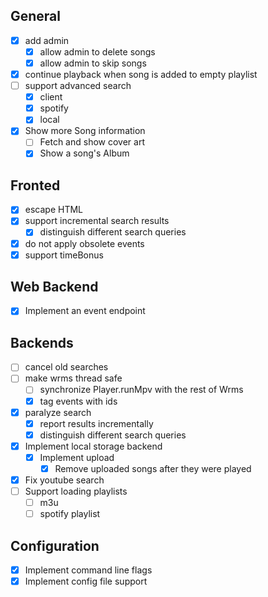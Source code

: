 ## General

- [X] add admin
  - [X] allow admin to delete songs
  - [X] allow admin to skip songs
- [X] continue playback when song is added to empty playlist
- [ ] support advanced search
  - [X] client
  - [X] spotify
  - [X] local
- [X] Show more Song information
  - [ ] Fetch and show cover art
  - [X] Show a song's Album

## Fronted

- [X] escape HTML 
- [X] support incremental search results
  - [X] distinguish different search queries
- [X] do not apply obsolete events
- [X] support timeBonus

## Web Backend

- [X] Implement an event endpoint

## Backends

- [ ] cancel old searches
- [ ] make wrms thread safe
  - [ ] synchronize Player.runMpv with the rest of Wrms
  - [X] tag events with ids
- [X] paralyze search
  - [X] report results incrementally
  - [X] distinguish different search queries
- [X] Implement local storage backend
  - [X] Implement upload
    - [X] Remove uploaded songs after they were played
- [X] Fix youtube search
- [ ] Support loading playlists
  - [ ] m3u
  - [ ] spotify playlist

## Configuration

- [X] Implement command line flags
- [X] Implement config file support
